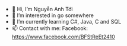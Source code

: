 - 👋 Hi, I’m Nguyễn Anh Tới
- 👀 I’m interested in go somewhere 
- 🌱 I’m currently learning C#, Java, C and SQL
- 📫 Contact with me:
 Facebook: https://www.facebook.com/BFStReEt2410
 
<!---
BFStReEt/BFStReEt is a ✨ special ✨ repository because its `README.md` (this file) appears on your GitHub profile.
You can click the Preview link to take a look at your changes.
--->
